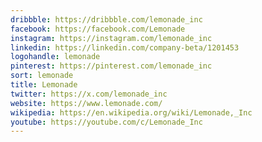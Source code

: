 ```yaml
---
dribbble: https://dribbble.com/lemonade_inc
facebook: https://facebook.com/Lemonade
instagram: https://instagram.com/lemonade_inc
linkedin: https://linkedin.com/company-beta/1201453
logohandle: lemonade
pinterest: https://pinterest.com/lemonade_inc
sort: lemonade
title: Lemonade
twitter: https://x.com/lemonade_inc
website: https://www.lemonade.com/
wikipedia: https://en.wikipedia.org/wiki/Lemonade,_Inc
youtube: https://youtube.com/c/Lemonade_Inc
---
```

